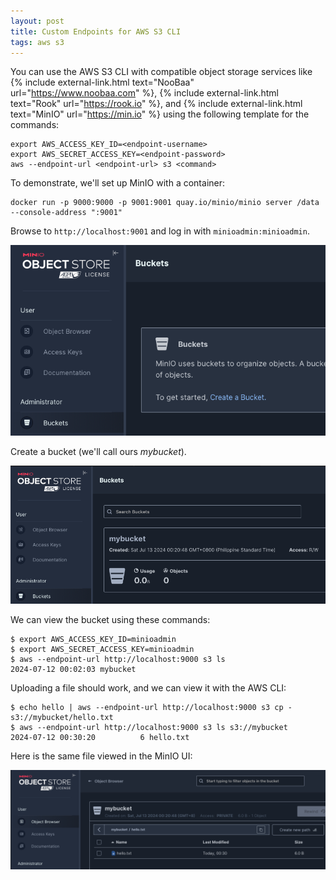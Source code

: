 ```yaml
---
layout: post
title: Custom Endpoints for AWS S3 CLI
tags: aws s3
---
```


You can use the AWS S3 CLI with compatible object storage services like {% include external-link.html text="NooBaa" url="https://www.noobaa.com" %},
{% include external-link.html text="Rook" url="https://rook.io" %}, and {% include external-link.html text="MinIO" url="https://min.io" %}
using the following template for the commands:

```shell
export AWS_ACCESS_KEY_ID=<endpoint-username>
export AWS_SECRET_ACCESS_KEY=<endpoint-password>
aws --endpoint-url <endpoint-url> s3 <command>
```

To demonstrate, we'll set up MinIO with a container:

```shell
docker run -p 9000:9000 -p 9001:9001 quay.io/minio/minio server /data --console-address ":9001"
```

Browse to `http://localhost:9001` and log in with `minioadmin:minioadmin`.

![Create a bucket](/assets/img/minio-create-bucket.png)

Create a bucket (we'll call ours _mybucket_).

![New bucket called mybucket](/assets/img/minio-new-bucket-mybucket.png)

We can view the bucket using these commands:

```shell
$ export AWS_ACCESS_KEY_ID=minioadmin
$ export AWS_SECRET_ACCESS_KEY=minioadmin
$ aws --endpoint-url http://localhost:9000 s3 ls
2024-07-12 00:02:03 mybucket
```

Uploading a file should work, and we can view it with the AWS CLI:

```shell
$ echo hello | aws --endpoint-url http://localhost:9000 s3 cp - s3://mybucket/hello.txt
$ aws --endpoint-url http://localhost:9000 s3 ls s3://mybucket
2024-07-12 00:30:20          6 hello.txt
```

Here is the same file viewed in the MinIO UI:

![New bucket called mybucket](/assets/img/minio-view-file-in-mybucket.png)
